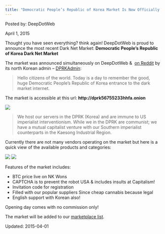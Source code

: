 ```yaml
---
title: "Democratic People’s Republic of Korea Market Is Now Officially Open!"
---
```


Posted by: DeepDotWeb
    
    
<span>April 1, 2015</span>


<p>Thought you have seen everything? think again! DeepDotWeb is proud to announce the most recent Dark Net Market: <strong>Democratic People&#8217;s Republic of Korea Dark Net Market</strong></p>
<p>The market was announced simultaneously on DeepDotWeb &amp;  <a href="http://www.reddit.com/r/DarkNetMarkets/comments/312ph4/democratic_peoples_republic_of_korea_dark_market/" target="_blank">on Reddit</a> by its north Korean admin &#8211; <a class="author may-blank id-t2_mmt7p" href="https://pay.reddit.com/user/DPRKAdmin">DPRKAdmin</a>:</p>
<blockquote><p>Hello citizens of the world. Today is a day to remember the good, huge Democratic People&#8217;s Republic of Korea entrance to the dark market internet.</p></blockquote>
<p>The market is accessible at this url: <strong>http://dprk56755233hhfa.onion</strong></p>

<img src="https://G-I-R.github.io/deepdotweb/imgs/2015/04/koreamarket.png">

<blockquote><p>We host our servers in the DPRK (Korea) and are immune to US imperialist interventionism. While we in the DPRK are communist; we have a mutual capitalist venture with our Southern imperialist counterparts in the Kaesong Industrial Region.</p></blockquote>
<p>Currently there are not many vendors operating on the market but here is a quick view of the available products and categories:</p>

<img src="https://G-I-R.github.io/deepdotweb/imgs/2015/04/korea2.png">


<img src="https://G-I-R.github.io/deepdotweb/imgs/2015/04/korea3.png">

<p>Features of the market includes:</p>
<ul>
<li>BTC price live on NK Wons</li>
<li>CAPTCHA is to prevent the robot USA &amp; includes insults at Capitalism!</li>
<li>Invitation code for registration</li>
<li>Filled with our popular suppliers Since cheap cannabis because legal</li>
<li>English support with Korean also!</li>
</ul>
<p>Opening day comes with no commission only!</p>
<p>The market will be added to our <a href="https://g-i-r.github.io/deepdotweb/2013/10/28/updated-llist-of-hidden-marketplaces-tor-i2p/">marketplace list</a>.</p>
    
    

Updated: 2015-04-01

    


